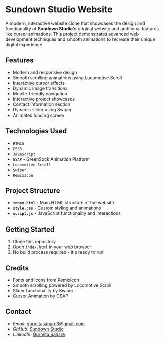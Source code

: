 # Sundown Studio Website
A modern, interactive website clone that showcases the design and functionality of **Sundown Studio's** original website and additional features like cursor animations. This project demonstrates advanced web development techniques and smooth animations to recreate their unique digital experience.

## Features
- Modern and responsive design
- Smooth scrolling animations using Locomotive Scroll
- Interactive cursor effects
- Dynamic image transitions
- Mobile-friendly navigation
- Interactive project showcases
- Contact information section
- Dynamic slider using Swiper
- Animated loading screen

## Technologies Used
- `HTML5`
- `CSS3`
- `JavaScript`
- `GSAP` - GreenSock Animation Platform
- `Locomotive Scroll`
- `Swiper`
- `RemixIcon`

## Project Structure
- **`index.html`** - Main HTML structure of the website
- **`style.css`** - Custom styling and animations
- **`script.js`** - JavaScript functionality and interactions

## Getting Started
1. Clone this repository
2. Open `index.html` in your web browser
3. No build process required - it's ready to run!

## Credits
- Fonts and icons from RemixIcon
- Smooth scrolling powered by Locomotive Scroll
- Slider functionality by Swiper
- Cursor Animation by GSAP

## Contact
- *Email*: gurmitasahare3@gmail.com
- *GitHub*: [Sundown Studio](https://github.com/gurmitasahare369/Sundown_Studio_Front-End.git)
- *LinkedIn*: [Gurmita Sahare](https://linkedin.com/in/gurmitasahare369)
